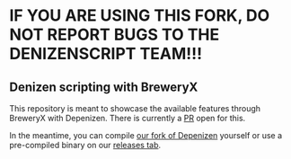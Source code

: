 # IF YOU ARE USING THIS FORK, **DO NOT** REPORT BUGS TO THE DENIZENSCRIPT TEAM!!!
## Denizen scripting with BreweryX

This repository is meant to showcase the available features through BreweryX with Depenizen. There is currently a [PR](https://github.com/DenizenScript/Depenizen/pull/430) open for this.

In the meantime, you can compile [our fork of Depenizen](https://github.com/BreweryTeam/Depenizen) yourself or use a pre-compiled binary on our [releases tab](https://github.com/BreweryTeam/BreweryDenizenScripts/releases).
